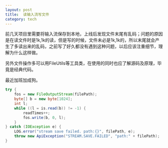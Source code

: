 ```yaml
---
layout: post
title:  读输入流写文件
category: tech
---
```



前几天项目里需要将输入流保存到本地，上线后发现文件末尾有乱码；问题的原因是在读文件时是1k,1k的读，但是写的时候，文件未必是1k,1k的，所以末尾就会产生了多读出来的乱码，之前写了好久都没有遇到这种问题，以后应该注重细节，理解为什么这样做。

另外文件操作多可以用FileUtils等工具类，在使用的同时也应了解源码及原理，毕竟是经典代码。

最近加班加成狗。

```Java
try {
    fos = new FileOutputStream(filePath);
    byte[] b = new byte[1024];
    int l;
    while ((l = is.read(b)) != -1) {
        readTimes++;
        fos.write(b, 0, l);
    }
} catch (IOException e) {
    LOG.error("stream save failed. path:{}", filePath, e);
    throw new ApiException("STREAM.SAVE.FAILED", "path:" + filePath);
}
```

